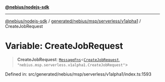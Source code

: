 [**@nebius/nodejs-sdk**](../../../../../../README.md)

---

[@nebius/nodejs-sdk](../../../../../../README.md) / [generated/nebius/msp/serverless/v1alpha1](../README.md) / CreateJobRequest

# Variable: CreateJobRequest

> **CreateJobRequest**: [`MessageFns`](../../../../../../runtime/protos/core/interfaces/MessageFns.md)\<[`CreateJobRequest`](../interfaces/CreateJobRequest.md), `"nebius.msp.serverless.v1alpha1.CreateJobRequest"`\>

Defined in: src/generated/nebius/msp/serverless/v1alpha1/index.ts:1593
